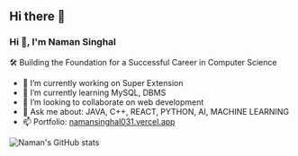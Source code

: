 ## Hi there 👋

<!--
**Naman-singhal-123/Naman-singhal-123** is a ✨ _special_ ✨ repository because its `README.md` (this file) appears on your GitHub profile.

Here are some ideas to get you started:

- 🔭 I’m currently working on ...
- 🌱 I’m currently learning ...
- 👯 I’m looking to collaborate on ...
- 🤔 I’m looking for help with ...
- 💬 Ask me about ...
- 📫 How to reach me: ...
- 😄 Pronouns: ...
- ⚡ Fun fact: ...
-->
### Hi 👋, I'm Naman Singhal

🛠️ Building the Foundation for a Successful Career in Computer Science

- 🔭 I’m currently working on Super Extension
- 🌱 I’m currently learning MySQL, DBMS
- 👯 I’m looking to collaborate on web development
- 💬 Ask me about: JAVA, C++, REACT, PYTHON, AI, MACHINE LEARNING
- 📫 Portfolio: [namansinghal031.vercel.app](https://namansinghal031.vercel.app)

![Naman's GitHub stats](https://github-readme-stats.vercel.app/api?username=namansinghal031&show_icons=true&theme=radical)
